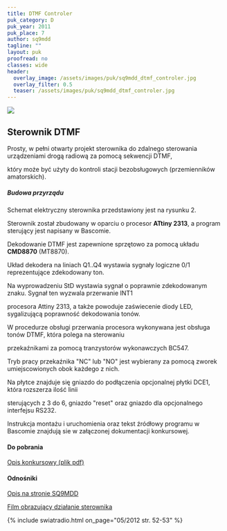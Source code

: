 ```yaml
---
title: DTMF Controler
puk_category: D
puk_year: 2011
puk_place: 7
author: sq9mdd
tagline: ""
layout: puk
proofread: no
classes: wide
header:
  overlay_image: /assets/images/puk/sq9mdd_dtmf_controler.jpg
  overlay_filter: 0.5
  teaser: /assets/images/puk/sq9mdd_dtmf_controler.jpg
---
```






 



![](assets/data/img/projects/2011-7-0.jpg) 



Sterownik DTMF
--------------





 Prosty, w pełni otwarty projekt sterownika do zdalnego sterowania urządzeniami drogą radiową za pomocą sekwencji DTMF,

 który może być użyty do kontroli stacji bezobsługowych (przemienników amatorskich).


##### Budowa przyrządu




 Schemat elektryczny sterownika przedstawiony jest na rysunku 2.






 Sterownik został zbudowany w oparciu o procesor **ATtiny 2313**, a program sterujący jest napisany w Bascomie.

 Dekodowanie DTMF jest zapewnione sprzętowo za pomocą układu **CMD8870** (MT8870).






 Układ dekodera na liniach Q1..Q4 wystawia sygnały logiczne 0/1 reprezentujące zdekodowany ton.

 Na wyprowadzeniu StD wystawia sygnał o poprawnie zdekodowanym znaku. Sygnał ten wyzwala przerwanie INT1

 procesora Attiny 2313, a także powoduje zaświecenie diody LED, sygalizującą poprawność dekodowania tonów.

 W procedurze obsługi przerwania procesora wykonywana jest obsługa tonów DTMF, która polega na sterowaniu

 przekaźnikami za pomocą tranzystorów wykonawczych BC547.






 Tryb pracy przekaźnika "NC" lub "NO" jest wybierany za pomocą zworek umiejscowionych obok każdego z nich.

 Na płytce znajduje się gniazdo do podłączenia opcjonalnej płytki DCE1, która rozszerza ilość linii

sterujących z 3 do 6, gniazdo "reset" oraz gniazdo dla opcjonalnego interfejsu RS232.






 Instrukcja montażu i uruchomienia oraz tekst źródłowy programu w Bascomie znajdują sie w załączonej dokumentacji konkursowej.





#### Do pobrania

[Opis konkursowy (plik pdf)](/assets/bin/SQ9MDD_Sterownik-DTMF-v.1.1.pdf)




#### Odnośniki

[Opis na stronie SQ9MDD](http://hamspirit.pl/SQ9MDD/?p=120)

[Film obrazujący działanie sterownika](https://youtu.be/_bMdbXwAIQc)

 



{% include swiatradio.html on_page="05/2012 str. 52-53" %}

 





 


